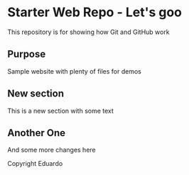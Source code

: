 # Starter Web Repo - Let's goo

This repository is for showing how Git and GitHub work

## Purpose

Sample website with plenty of files for demos

## New section
This is a new section with some text

## Another One
And some more changes here

Copyright Eduardo
